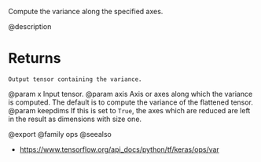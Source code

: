 Compute the variance along the specified axes.

@description

# Returns
    Output tensor containing the variance.

@param x Input tensor.
@param axis Axis or axes along which the variance is computed. The default
    is to compute the variance of the flattened tensor.
@param keepdims If this is set to `True`, the axes which are reduced are left
    in the result as dimensions with size one.

@export
@family ops
@seealso
+ <https://www.tensorflow.org/api_docs/python/tf/keras/ops/var>
